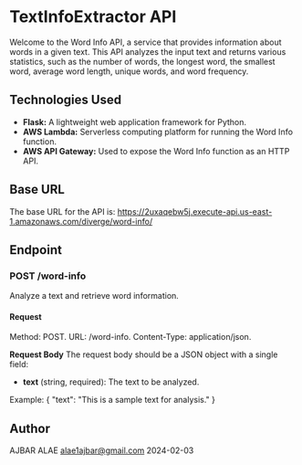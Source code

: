 # TextInfoExtractor API

Welcome to the Word Info API, a service that provides information about words in a given text. This API analyzes the input text and returns various statistics, such as the number of words, the longest word, the smallest word, average word length, unique words, and word frequency.

## Technologies Used

- **Flask:** A lightweight web application framework for Python.
- **AWS Lambda:** Serverless computing platform for running the Word Info function.
- **AWS API Gateway:** Used to expose the Word Info function as an HTTP API.

## Base URL
The base URL for the API is:
https://2uxaqebw5j.execute-api.us-east-1.amazonaws.com/diverge/word-info/

## Endpoint
### POST /word-info ###
Analyze a text and retrieve word information.

#### Request ####
Method: POST.
URL: /word-info.
Content-Type: application/json.

**Request Body**
The request body should be a JSON object with a single field:
- **text** (string, required): The text to be analyzed.
  
Example:
{
  "text": "This is a sample text for analysis."
}


## Author
AJBAR ALAE
alae1ajbar@gmail.com
2024-02-03
